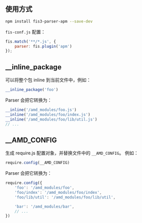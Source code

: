 ## 使用方式

```bash
npm install fis3-parser-apm --save-dev
```

`fis-conf.js` 配置：

```javascript
fis.match('**/*.js', {
    parser: fis.plugin('apm')
});
```

## __inline_package

可以将整个包 inline 到当前文件中，例如：

```javascript
__inline_package('foo')
```

Parser 会把它转换为：

```javascript
__inline('/amd_modules/foo.js')
__inline('/amd_modules/foo/index.js')
__inline('/amd_modules/foo/lib/util.js')
// ...
```

## __AMD_CONFIG

生成 require.js 配置对象，并替换文件中的 `__AMD_CONFIG`。
例如：

```javascript
require.config(__AMD_CONFIG)
```

Parser 会把它转换为：

```javascript
require.config({
    'foo': '/amd_modules/foo',
    'foo/index': '/amd_modules/foo/index',
    'foo/lib/util': '/amd_modules/foo/lib/util',

    'bar': '/amd_modules/bar',
    // ...
})
```
